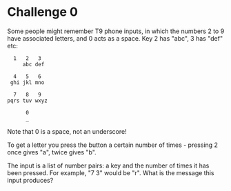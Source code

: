 # Challenge 0

Some people might remember T9 phone inputs, in which the numbers 2 to 9 have associated letters, and 0 acts as a space. Key 2 has "abc", 3 has "def" etc:

	  1   2   3
	     abc def
	     
	  4   5   6
	 ghi jkl mno
		 
	  7   8   9
	pqrs tuv wxyz
		
		  0
		  _

  

Note that 0 is a space, not an underscore!

To get a letter you press the button a certain number of times - pressing 2 once gives "a", twice gives "b".

The input is a list of number pairs: a key and the number of times it has been pressed. For example, "7 3" would be "r". What is the message this input produces?